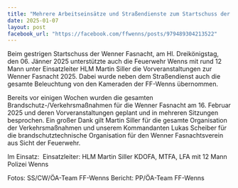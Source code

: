 ```yaml
---
title: "Mehrere Arbeitseinsätze und Straßendienste zum Startschuss der Wenner Fasnacht 2025 mit Vollversammlung und Hex ausgraben"
date: 2025-01-07
layout: post
facebook_url: "https://facebook.com/ffwenns/posts/979489304213522"
---
```


Beim gestrigen Startschuss der Wenner Fasnacht, am Hl. Dreikönigstag, den 06. Jänner 2025 unterstützte auch die Feuerwehr Wenns mit rund 12 Mann unter Einsatzleiter HLM Martin Siller die Vorveranstaltungen zur Wenner Fasnacht 2025. Dabei wurde neben dem Straßendienst auch die gesamte Beleuchtung von den Kameraden der FF-Wenns übernommen. 

Bereits vor einigen Wochen wurden die gesamten Brandschutz-/Verkehrsmaßnahmen für die Wenner Fasnacht am 16. Februar 2025 und deren Vorveranstaltungen geplant und in mehreren Sitzungen besprochen. Ein großer Dank gilt Martin Siller für die gesamte Organisation der Verkehrsmaßnahmen und unserem Kommandanten Lukas Scheiber für die brandschutztechnische Organisation für den Wenner Fasnachtsverein aus Sicht der Feuerwehr. 

Im Einsatz:
‍ Einsatzleiter: HLM Martin Siller
 KDOFA, MTFA, LFA mit 12 Mann
 Polizei Wenns

 Fotos: SS/CW/ÖA-Team FF-Wenns
 Bericht: PP/ÖA-Team FF-Wenns